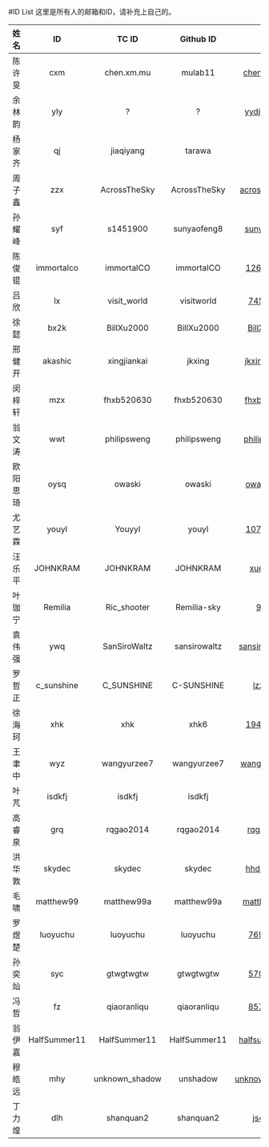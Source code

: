 #ID List
这里是所有人的邮箱和ID，请补充上自己的。

|姓名|ID|TC ID|Github ID|邮箱|QQ（选填）|
|:-:|:-:|:-:|:-:|:-:|:-:|
|陈许旻|cxm|chen.xm.mu|mulab11|chen.xm.mu@gmail.com|405437719|
|余林韵|yly|?|?|yydjtc1990@gmail.com|?|
|杨家齐|qj|jiaqiyang|tarawa|guru@live.hk|1120044809|
|周子鑫|zzx|AcrossTheSky|AcrossTheSky|across_the_sky@163.com|1282434506|
|孙耀峰|syf|s1451900|sunyaofeng8|sunyaofeng8@yeah.net|841249284|
|陈俊锟|immortalco|immortalCO|immortalCO|1261954105@qq.com|1261954105|
|吕欣|lx|visit_world|visitworld|745350128@qq.com|745350128|
|徐懿|bx2k|BillXu2000|BillXu2000|BillXu2000@126.com|1052320786|
|邢健开|akashic|xingjiankai|jkxing|jkxing1210@gmail.com|973289085|
|闵梓轩|mzx|fhxb520630|fhxb520630|fhxb520630@163.com|380431426|
|翁文涛|wwt|philipsweng|philipsweng|philipsweng@gmail.com|815939360|
|欧阳思琦|oysq|owaski|owaski|owaski123@gmail.com|1294683923|
|尤艺霖|youyl|Youyyl|youyl|1078307713@qq.com|1078307713|
|汪乐平|JOHNKRAM|JOHNKRAM|JOHNKRAM|xuehao14@126.com|575725084|
|叶珈宁|Remilia|Ric_shooter|Remilia-sky|9963y@163.com|451696454|
|袁伟强|ywq|SanSiroWaltz|sansirowaltz|sansirowaltz@outlook.com|1837147294|
|罗哲正|c_sunshine|C_SUNSHINE|C-SUNSHINE|lzz0116@126.com|768073863|
|徐海珂|xhk|xhk|xhk6|1945623890@qq.com|1945623890|
|王聿中|wyz|wangyurzee7|wangyurzee7|wang_yuzhong@126.com|741862050|
|叶芃|isdkfj|isdkfj|isdkfj|isdkfj@qq.com|461829684|
|高睿泉|grq|rqgao2014|rqgao2014|rqgao2014@126.com|2396634385|
|洪华敦|skydec|skydec|skydec|hhdskydec@gmail.com|1245133096|
|毛啸|matthew99|matthew99a|matthew99a|matthew99a@gmail.com|1532777326|
|罗煜楚|luoyuchu|luoyuchu|luoyuchu|769519763@qq.com|769519763|
|孙奕灿|syc|gtwgtwgtw|gtwgtwgtw|570168212@qq.com|570168212|
|冯哲|fz|qiaoranliqu|qiaoranliqu|857075272@qq.com|857075272|
|翁伊嘉|HalfSummer11|HalfSummer11|HalfSummer11|halfsummer11@gmail.com|451397253|
|穆皓远|mhy|unknown_shadow|unshadow|unknown_shadow@163.com|2358332659|
|丁力煌|dlh|shanquan2|shanquan2|js48182@126.com|3068417638|
